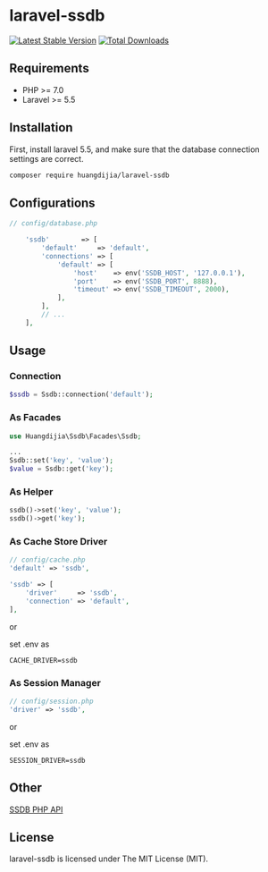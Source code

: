# laravel-ssdb

[![Latest Stable Version](https://poser.pugx.org/huangdijia/laravel-ssdb/version.png)](https://packagist.org/packages/huangdijia/laravel-ssdb)
[![Total Downloads](https://poser.pugx.org/huangdijia/laravel-ssdb/d/total.png)](https://packagist.org/packages/huangdijia/laravel-ssdb)

## Requirements

* PHP >= 7.0
* Laravel >= 5.5

## Installation

First, install laravel 5.5, and make sure that the database connection settings are correct.

~~~bash
composer require huangdijia/laravel-ssdb
~~~

## Configurations

~~~php
// config/database.php

    'ssdb'        => [
        'default'     => 'default',
        'connections' => [
            'default' => [
                'host'    => env('SSDB_HOST', '127.0.0.1'),
                'port'    => env('SSDB_PORT', 8888),
                'timeout' => env('SSDB_TIMEOUT', 2000),
            ],
        ],
        // ...
    ],
~~~

## Usage

### Connection

~~~php
$ssdb = Ssdb::connection('default');
~~~

### As Facades

~~~php
use Huangdijia\Ssdb\Facades\Ssdb;

...
Ssdb::set('key', 'value');
$value = Ssdb::get('key');
~~~

### As Helper

~~~php
ssdb()->set('key', 'value');
ssdb()->get('key');
~~~

### As Cache Store Driver

~~~php
// config/cache.php
'default' => 'ssdb',

'ssdb' => [
    'driver'     => 'ssdb',
    'connection' => 'default',
],
~~~

or

set .env as

~~~env
CACHE_DRIVER=ssdb
~~~

### As Session Manager

~~~php
// config/session.php
'driver' => 'ssdb',
~~~

or

set .env as

~~~env
SESSION_DRIVER=ssdb
~~~

## Other

[SSDB PHP API](http://ssdb.io/docs/zh_cn/php/index.html)

## License

laravel-ssdb is licensed under The MIT License (MIT).
